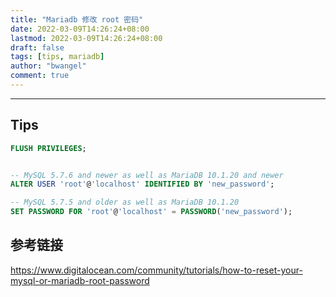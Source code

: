 ```yaml
---
title: "Mariadb 修改 root 密码"
date: 2022-03-09T14:26:24+08:00
lastmod: 2022-03-09T14:26:24+08:00
draft: false
tags: [tips, mariadb]
author: "bwangel"
comment: true
---
```


<!--more-->

---

## Tips

```sql
FLUSH PRIVILEGES;


-- MySQL 5.7.6 and newer as well as MariaDB 10.1.20 and newer
ALTER USER 'root'@'localhost' IDENTIFIED BY 'new_password';

-- MySQL 5.7.5 and older as well as MariaDB 10.1.20
SET PASSWORD FOR 'root'@'localhost' = PASSWORD('new_password');
```

## 参考链接

https://www.digitalocean.com/community/tutorials/how-to-reset-your-mysql-or-mariadb-root-password
